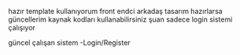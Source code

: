 hazır template kullanıyorum front endci arkadaş tasarım hazırlarsa güncellerim kaynak kodları kullanabilirsiniz şuan sadece login sistemi çalışıyor

güncel çalışan sistem 
-Login/Register
